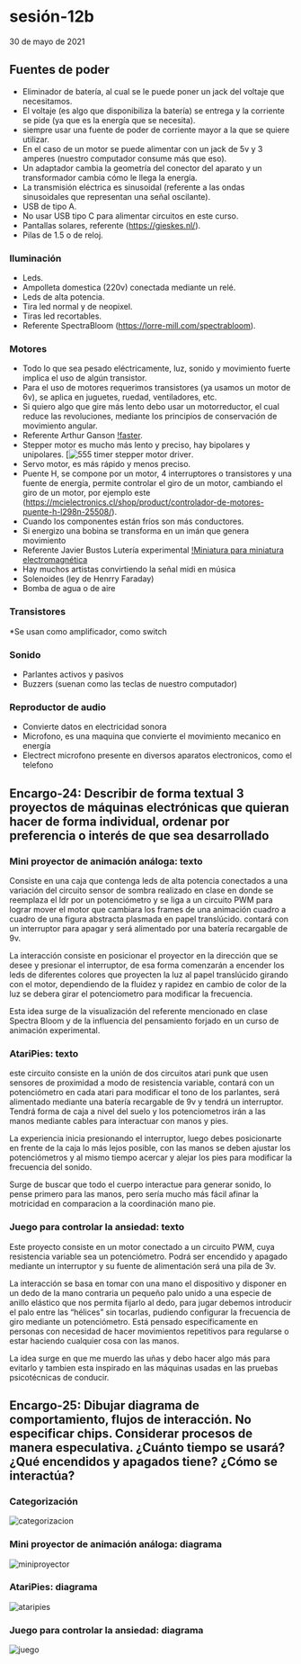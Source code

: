 # sesión-12b

30 de mayo de 2021

## Fuentes de poder

* Eliminador de batería, al cual se le puede poner un jack del voltaje que necesitamos.
* El voltaje (es algo que disponibiliza la batería) se entrega y  la corriente se pide (ya que es la energía que se necesita).
* siempre usar una fuente de poder de corriente mayor a la que se quiere utilizar.
* En el caso de un motor se puede alimentar con un jack de 5v y 3 amperes (nuestro computador consume más que eso).
* Un adaptador cambia la geometría del conector del aparato y un transformador cambia cómo le llega la energía.
* La transmisión eléctrica es sinusoidal (referente a las ondas sinusoidales que representan una señal oscilante).
* USB de tipo A.
* No usar  USB tipo C para alimentar circuitos en este curso.
* Pantallas solares, referente (<https://gieskes.nl/>).
* Pilas de 1.5 o de reloj.

### Iluminación

* Leds.
* Ampolleta domestica (220v) conectada mediante un relé.
* Leds de alta potencia.
* Tira led normal y de neopixel.
* Tiras led recortables.
* Referente SpectraBloom (<https://lorre-mill.com/spectrabloom>).
  
### Motores

* Todo lo que sea pesado eléctricamente, luz, sonido y movimiento fuerte implica el uso de algún transistor.
* Para el uso de motores requerimos transistores (ya usamos un motor de 6v), se aplica en juguetes, ruedad, ventiladores, etc.
* Si quiero algo que gire más lento debo usar un motorreductor, el cual reduce las revoluciones, mediante los principios de conservación de movimiento angular.
* Referente Arthur Ganson [!faster](https://www.youtube.com/watch?v=JJvK47ncVjU).
* Stepper motor es mucho más lento y preciso, hay bipolares y unipolares.
  [![555 timer stepper motor driver](https://www.youtube.com/watch?v=Vc2XRVJ9n1o).
* Servo motor, es más rápido y menos preciso.
* Puente H, se compone por un motor, 4 interruptores o transistores y una fuente de energía, permite controlar el giro de un motor, cambiando el giro de un motor, por ejemplo este (<https://mcielectronics.cl/shop/product/controlador-de-motores-puente-h-l298n-25508/>).
* Cuando los componentes están fríos son más conductores.
* Si energizo una bobina se transforma en un imán que genera movimiento
* Referente Javier Bustos Lutería experimental [!Miniatura para miniatura electromagnética](https://www.youtube.com/watch?v=70w5TIubMik)
* Hay muchos artistas convirtiendo la señal midi en música
* Solenoides (ley de Henrry Faraday)
* Bomba de agua o de aire

### Transistores

*Se usan como amplificador, como switch

### Sonido

* Parlantes activos y pasivos
* Buzzers (suenan como las teclas de nuestro computador)

### Reproductor de audio

* Convierte datos en electricidad sonora
* Microfono, es una maquina que convierte el movimiento mecanico en energía
* Electrect microfono presente en diversos aparatos electronicos, como el telefono
  
## Encargo-24: Describir de forma textual 3 proyectos de máquinas electrónicas que quieran hacer de forma individual, ordenar por preferencia o interés de que sea desarrollado

### Mini proyector de animación análoga: texto

Consiste en una caja que contenga leds de alta potencia conectados a una variación del circuito sensor de sombra realizado en clase en donde se reemplaza el ldr por un potenciómetro y se liga a un circuito PWM para lograr mover el motor que cambiara los frames de una animación cuadro a cuadro de una figura abstracta plasmada en papel translúcido. contará con un interruptor para apagar y será alimentado por una batería recargable de 9v.

La interacción consiste en posicionar el proyector en la dirección que se desee y presionar el interruptor, de esa forma comenzarán a encender los leds de diferentes colores que proyecten la luz al papel translúcido girando con el motor, dependiendo de la fluidez y rapidez en cambio de color de la luz se debera girar el potenciometro para modificar la frecuencia.

Esta idea surge de la visualización del referente mencionado en clase Spectra Bloom y de la influencia del pensamiento forjado en un curso de animación experimental.

### AtariPies: texto

este circuito consiste en la unión de dos circuitos atari punk que usen sensores de proximidad a modo de resistencia variable, contará con un potenciómetro en cada atari para modificar el tono de los parlantes, será alimentado mediante una batería recargable de 9v y tendrá un interruptor. Tendrá forma de caja a nivel del suelo y los potenciometros irán a las manos mediante cables para interactuar con manos y pies.

La experiencia inicia presionando el interruptor, luego debes posicionarte en frente de la caja lo más lejos posible, con las manos se deben ajustar los potenciómetros y al mismo tiempo acercar y alejar los pies para modificar la frecuencia del sonido.

Surge de buscar que todo el cuerpo interactue para generar sonido, lo pense primero para las manos, pero sería mucho más fácil afinar la motricidad en comparacion a la coordinación mano pie.

### Juego para controlar la ansiedad: texto

Este proyecto consiste en un motor conectado a un circuito PWM, cuya resistencia variable sea un potenciómetro. Podrá ser encendido y apagado mediante un interruptor y su fuente de alimentación será una pila de 3v.

La interacción se basa en tomar con una mano el dispositivo y disponer en un dedo de la mano contraria un pequeño palo unido a una especie de anillo elástico que nos permita fijarlo al dedo, para jugar debemos introducir el palo entre las “hélices” sin tocarlas, pudiendo configurar la frecuencia de giro mediante un potenciómetro. Está pensado específicamente en personas con necesidad de hacer movimientos repetitivos para regularse o estar haciendo cualquier cosa con las manos.

La idea surge en que me muerdo las uñas y debo hacer algo más para evitarlo y tambien esta inspirado en las máquinas usadas en las pruebas psicotécnicas de conducir.

## Encargo-25: Dibujar diagrama de comportamiento, flujos de interacción. No especificar chips. Considerar procesos de manera especulativa. ¿Cuánto tiempo se usará? ¿Qué encendidos y apagados tiene? ¿Cómo se interactúa?

### Categorización

![categorizacion](https://github.com/AlanisMria/dis8644-2025-1/blob/main/27-AlanisMria/sesion-12b/archivos/categorizacion.png)

### Mini proyector de animación análoga: diagrama

![miniproyector](https://github.com/AlanisMria/dis8644-2025-1/blob/main/27-AlanisMria/sesion-12b/archivos/Mini%20proyector.png)

### AtariPies: diagrama

![ataripies](https://github.com/AlanisMria/dis8644-2025-1/blob/main/27-AlanisMria/sesion-12b/archivos/atari%20pies.png)

### Juego para controlar la ansiedad: diagrama

![juego](https://github.com/AlanisMria/dis8644-2025-1/blob/main/27-AlanisMria/sesion-12b/archivos/juego.png)
